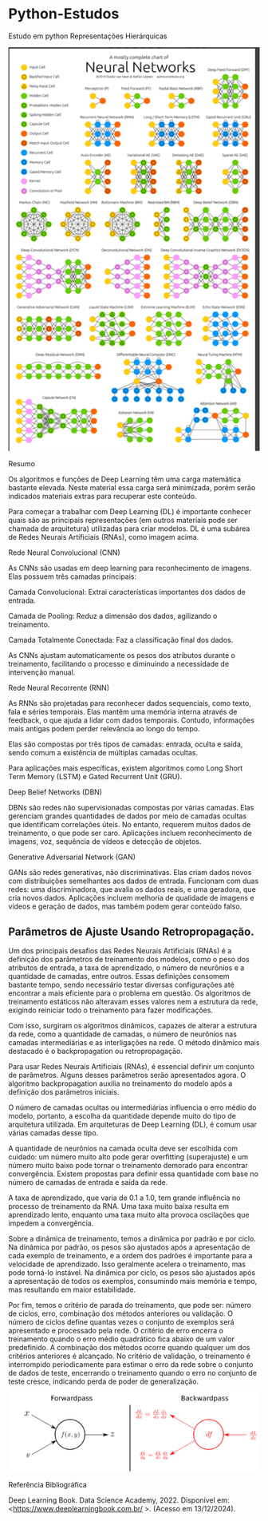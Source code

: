 # Python-Estudos
Estudo em python
Representações Hierárquicas

![Neural Networrks Fonte: https://www.asimovinstitute.org/neural-network-zoo/ (Acesso em 06/01/2022) ](image.png)

Resumo

Os algoritmos e funções de Deep Learning têm uma carga matemática bastante elevada. Neste material essa carga será minimizada, porém serão indicados materiais extras para recuperar este conteúdo.

Para começar a trabalhar com Deep Learning (DL) é importante conhecer quais são as principais representações (em outros materiais pode ser chamada de arquitetura) utilizadas para criar modelos. DL é uma subárea de Redes Neurais Artificiais (RNAs), como imagem acima.

Rede Neural Convolucional (CNN)

As CNNs são usadas em deep learning para reconhecimento de imagens. Elas possuem três camadas principais:

Camada Convolucional: Extrai características importantes dos dados de entrada.

Camada de Pooling: Reduz a dimensão dos dados, agilizando o treinamento.

Camada Totalmente Conectada: Faz a classificação final dos dados.

As CNNs ajustam automaticamente os pesos dos atributos durante o treinamento, facilitando o processo e diminuindo a necessidade de intervenção manual.

Rede Neural Recorrente (RNN)

As RNNs são projetadas para reconhecer dados sequenciais, como texto, fala e séries temporais. Elas mantêm uma memória interna através de feedback, o que ajuda a lidar com dados temporais. Contudo, informações mais antigas podem perder relevância ao longo do tempo.

Elas são compostas por três tipos de camadas: entrada, oculta e saída, sendo comum a existência de múltiplas camadas ocultas.

Para aplicações mais específicas, existem algoritmos como Long Short Term Memory (LSTM) e Gated Recurrent Unit (GRU).

Deep Belief Networks (DBN)

DBNs são redes não supervisionadas compostas por várias camadas. Elas gerenciam grandes quantidades de dados por meio de camadas ocultas que identificam correlações úteis. No entanto, requerem muitos dados de treinamento, o que pode ser caro. Aplicações incluem reconhecimento de imagens, voz, sequência de vídeos e detecção de objetos.

Generative Adversarial Network (GAN)

GANs são redes generativas, não discriminativas. Elas criam dados novos com distribuições semelhantes aos dados de entrada. Funcionam com duas redes: uma discriminadora, que avalia os dados reais, e uma geradora, que cria novos dados. Aplicações incluem melhoria de qualidade de imagens e vídeos e geração de dados, mas também podem gerar conteúdo falso.

## Parâmetros de Ajuste Usando Retropropagação.

Um dos principais desafios das Redes Neurais Artificiais (RNAs) é a definição dos parâmetros de treinamento dos modelos, como o peso dos atributos de entrada, a taxa de aprendizado, o número de neurônios e a quantidade de camadas, entre outros. Essas definições consomem bastante tempo, sendo necessário testar diversas configurações até encontrar a mais eficiente para o problema em questão. Os algoritmos de treinamento estáticos não alteravam esses valores nem a estrutura da rede, exigindo reiniciar todo o treinamento para fazer modificações.

Com isso, surgiram os algoritmos dinâmicos, capazes de alterar a estrutura da rede, como a quantidade de camadas, o número de neurônios nas camadas intermediárias e as interligações na rede. O método dinâmico mais destacado é o backpropagation ou retropropagação.

Para usar Redes Neurais Artificiais (RNAs), é essencial definir um conjunto de parâmetros. Alguns desses parâmetros serão apresentados agora. O algoritmo backpropagation auxilia no treinamento do modelo após a definição dos parâmetros iniciais.

O número de camadas ocultas ou intermediárias influencia o erro médio do modelo, portanto, a escolha da quantidade depende muito do tipo de arquitetura utilizada. Em arquiteturas de Deep Learning (DL), é comum usar várias camadas desse tipo.

A quantidade de neurônios na camada oculta deve ser escolhida com cuidado: um número muito alto pode gerar overfitting (superajuste) e um número muito baixo pode tornar o treinamento demorado para encontrar convergência. Existem propostas para definir essa quantidade com base no número de camadas de entrada e saída da rede.

A taxa de aprendizado, que varia de 0.1 a 1.0, tem grande influência no processo de treinamento da RNA. Uma taxa muito baixa resulta em aprendizado lento, enquanto uma taxa muito alta provoca oscilações que impedem a convergência.

Sobre a dinâmica de treinamento, temos a dinâmica por padrão e por ciclo. Na dinâmica por padrão, os pesos são ajustados após a apresentação de cada exemplo de treinamento, e a ordem dos padrões é importante para a velocidade de aprendizado. Isso geralmente acelera o treinamento, mas pode torná-lo instável. Na dinâmica por ciclo, os pesos são ajustados após a apresentação de todos os exemplos, consumindo mais memória e tempo, mas resultando em maior estabilidade.

Por fim, temos o critério de parada do treinamento, que pode ser: número de ciclos, erro, combinação dos métodos anteriores ou validação. O número de ciclos define quantas vezes o conjunto de exemplos será apresentado e processado pela rede. O critério de erro encerra o treinamento quando o erro médio quadrático fica abaixo de um valor predefinido. A combinação dos métodos ocorre quando qualquer um dos critérios anteriores é alcançado. No critério de validação, o treinamento é interrompido periodicamente para estimar o erro da rede sobre o conjunto de dados de teste, encerrando o treinamento quando o erro no conjunto de teste cresce, indicando perda de poder de generalização.

![alt text](image-1.png)

Referência Bibliográfica

Deep Learning Book. Data Science Academy, 2022. Disponível em: <https://www.deeplearningbook.com.br/ >. (Acesso em 13/12/2024).

